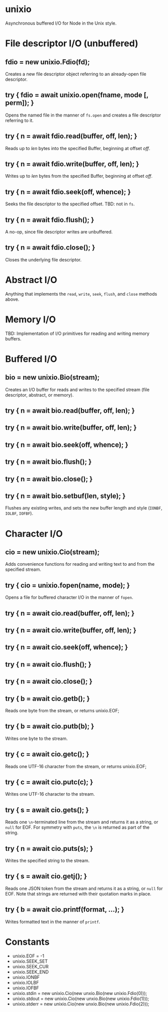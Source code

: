 unixio
======

Asynchronous buffered I/O for Node in the Unix style.

File descriptor I/O (unbuffered)
================================

## fdio = new unixio.Fdio(fd);

Creates a new file descriptor object referring to an already-open file descriptor.

## try { fdio = await unixio.open(fname, mode [, perm]); }

Opens the named file in the manner of `fs.open` and creates a file descriptor referring to it.

## try { n = await fdio.read(buffer, off, len); }

Reads up to *len* bytes into the specified Buffer, beginning at offset *off*.

## try { n = await fdio.write(buffer, off, len); }

Writes up to *len* bytes from the specified Buffer, beginning at offset *off*.

## try { n = await fdio.seek(off, whence); }

Seeks the file descriptor to the specified offset. TBD: not in `fs`.

## try { n = await fdio.flush(); }

A no-op, since file descriptor writes are unbuffered.

## try { n = await fdio.close(); }

Closes the underlying file descriptor.

Abstract I/O
============

Anything that implements the `read`, `write`, `seek`, `flush`, and `close` methods above.

Memory I/O
==========

TBD: Implementation of I/O primitives for reading and writing memory buffers.

Buffered I/O
============

## bio = new unixio.Bio(stream);

Creates an I/O buffer for reads and writes to the specified stream (file descriptor, abstract, or memory).

## try { n = await bio.read(buffer, off, len); }

## try { n = await bio.write(buffer, off, len); }

## try { n = await bio.seek(off, whence); }

## try { n = await bio.flush(); }

## try { n = await bio.close(); }

## try { n = await bio.setbuf(len, style); }

Flushes any existing writes, and sets the new buffer length and style (`IONBF`, `IOLBF`, `IOFBF`).

Character I/O
=============

## cio = new unixio.Cio(stream);

Adds convenience functions for reading and writing text to and from the specified stream.

## try { cio = unixio.fopen(name, mode); }

Opens a file for buffered character I/O in the manner of `fopen`.

## try { n = await cio.read(buffer, off, len); }

## try { n = await cio.write(buffer, off, len); }

## try { n = await cio.seek(off, whence); }

## try { n = await cio.flush(); }

## try { n = await cio.close(); }

## try { b = await cio.getb(); }

Reads one byte from the stream, or returns unixio.EOF;

## try { b = await cio.putb(b); }

Writes one byte to the stream.

## try { c = await cio.getc(); }

Reads one UTF-16 character from the stream, or returns unixio.EOF;

## try { c = await cio.putc(c); }

Writes one UTF-16 character to the stream.

## try { s = await cio.gets(); }

Reads one `\n`-terminated line from the stream and returns it as a string, or `null` for EOF.
For symmetry with `puts`, the `\n` is returned as part of the string.

## try { n = await cio.puts(s); }

Writes the specified string to the stream.

## try { s = await cio.getj(); }

Reads one JSON token from the stream and returns it as a string, or `null` for EOF.
Note that strings are returned with their quotation marks in place.

## try { b = await cio.printf(format, …); }

Writes formatted text in the manner of `printf`.

Constants
=========

 * unixio.EOF = -1
 * unixio.SEEK_SET
 * unixio.SEEK_CUR
 * unixio.SEEK_END
 * unixio.IONBF
 * unixio.IOLBF
 * unixio.IOFBF
 * unixio.stdin = new unixio.Cio(new unxio.Bio(new unixio.Fdio(0)));
 * unixio.stdout = new unixio.Cio(new unxio.Bio(new unixio.Fdio(1)));
 * unixio.stderr = new unixio.Cio(new unxio.Bio(new unixio.Fdio(2)));
